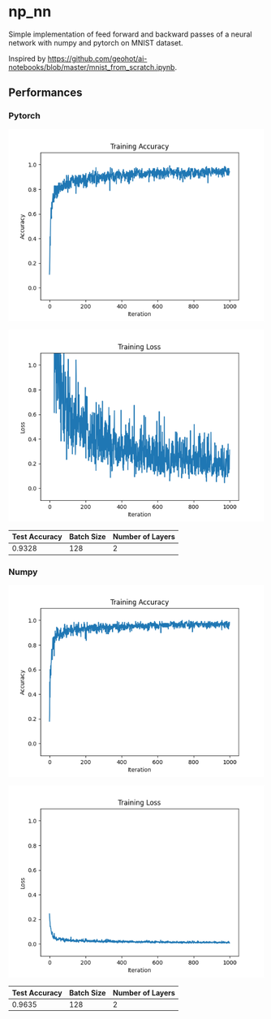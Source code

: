 # np_nn

Simple implementation of feed forward and backward passes of a neural network with numpy and pytorch on MNIST dataset.

Inspired by https://github.com/geohot/ai-notebooks/blob/master/mnist_from_scratch.ipynb. 

## Performances

### Pytorch

![Accuracy](./accuracy_plot_torch.png)

![Loss](./loss_plot_torch.png)

| Test Accuracy | Batch Size | Number of Layers |
|----------|------------|-----------------|
| 0.9328    | 128        | 2               |



### Numpy

![Accuracy](./accuracy_plot_np.png)

![Loss](./loss_plot_np.png)

| Test Accuracy | Batch Size | Number of Layers |
|----------|------------|-----------------|
| 0.9635     | 128        | 2               |